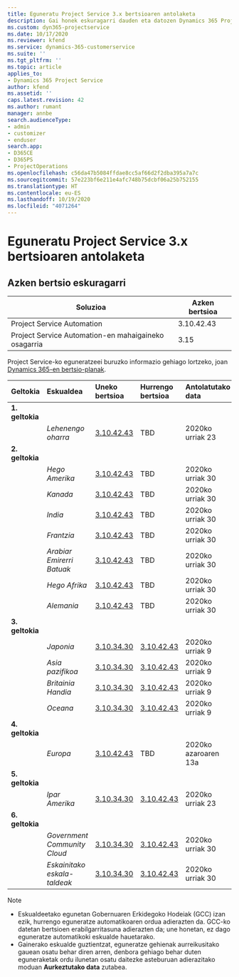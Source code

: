 ```yaml
---
title: Eguneratu Project Service 3.x bertsioaren antolaketa
description: Gai honek eskuragarri dauden eta datozen Dynamics 365 Project Service Automation-en bertsioei buruzko informazioa eskaintzen du.
ms.custom: dyn365-projectservice
ms.date: 10/17/2020
ms.reviewer: kfend
ms.service: dynamics-365-customerservice
ms.suite: ''
ms.tgt_pltfrm: ''
ms.topic: article
applies_to:
- Dynamics 365 Project Service
author: kfend
ms.assetid: ''
caps.latest.revision: 42
ms.author: rumant
manager: annbe
search.audienceType:
- admin
- customizer
- enduser
search.app:
- D365CE
- D365PS
- ProjectOperations
ms.openlocfilehash: c56da47b5084ffdae8cc5af66d2f2dba395a7a7c
ms.sourcegitcommit: 57e223bf6e211e4afc748b75dcbf06a25b752155
ms.translationtype: HT
ms.contentlocale: eu-ES
ms.lasthandoff: 10/19/2020
ms.locfileid: "4071264"
---
```

# <a name="update-release-schedule-for-project-service-3x"></a>Eguneratu Project Service 3.x bertsioaren antolaketa

## <a name="latest-version-availability"></a>Azken bertsio eskuragarri

| Soluzioa  | Azken bertsioa |
|-------|----|
| Project Service Automation    |  3.10.42.43  |
| Project Service Automation-en mahaigaineko osagarria                | 3.15          |

Project Service-ko eguneratzeei buruzko informazio gehiago lortzeko, joan [Dynamics 365-en bertsio-planak](https://docs.microsoft.com/dynamics365/release-plans/). 

| Geltokia  | Eskualdea | Uneko bertsioa | Hurrengo bertsioa |  Antolatutako data
| :---   | :---   | :---   | :---   |:---   |         
|<strong>1. geltokia</strong> | |  |  | |
| | <i>Lehenengo oharra</i> | [3.10.42.43](whats-new-ur-24.md) | TBD | 2020ko urriak 23
|<strong>2. geltokia</strong> | |  |  | |
| | <i>Hego Amerika</i> | [3.10.42.43](whats-new-ur-24.md) | TBD | 2020ko urriak 30
| | <i>Kanada</i> | [3.10.42.43](whats-new-ur-24.md) | TBD | 2020ko urriak 30 
| | <i>India</i> | [3.10.42.43](whats-new-ur-24.md) | TBD | 2020ko urriak 30
| | <i>Frantzia</i> | [3.10.42.43](whats-new-ur-24.md) | TBD | 2020ko urriak 30
| | <i>Arabiar Emirerri Batuak</i> | [3.10.42.43](whats-new-ur-24.md) | TBD | 2020ko urriak 30
| | <i>Hego Afrika</i> | [3.10.42.43](whats-new-ur-24.md) | TBD | 2020ko urriak 30
| | <i>Alemania</i> | [3.10.42.43](whats-new-ur-24.md) | TBD | 2020ko urriak 30
|<strong>3. geltokia</strong> | |  |  | |
| | <i>Japonia</i> |[3.10.34.30](whats-new-ur-23.md) | [3.10.42.43](whats-new-ur-24.md) | 2020ko urriak 9 
| | <i>Asia pazifikoa</i> |[3.10.34.30](whats-new-ur-23.md) | [3.10.42.43](whats-new-ur-24.md) | 2020ko urriak 9
| | <i>Britainia Handia</i> |[3.10.34.30](whats-new-ur-23.md) | [3.10.42.43](whats-new-ur-24.md) | 2020ko urriak 9
| | <i>Oceana</i> |[3.10.34.30](whats-new-ur-23.md) | [3.10.42.43](whats-new-ur-24.md) | 2020ko urriak 9
|<strong>4. geltokia</strong> | |  |  | |
| | <i>Europa</i> |[3.10.42.43](whats-new-ur-24.md) | TBD | 2020ko azaroaren 13a
|<strong>5. geltokia</strong> | |  |  | |
| | <i>Ipar Amerika</i> |[3.10.34.30](whats-new-ur-23.md) | [3.10.42.43](whats-new-ur-24.md) | 2020ko urriak 23
|<strong>6. geltokia</strong> | |  |  | |
| | <i>Government Community Cloud</i> |[3.10.34.30](whats-new-ur-23.md) | [3.10.42.43](whats-new-ur-24.md) | 2020ko urriak 30
| | <i>Eskainitako eskala-taldeak</i> |[3.10.34.30](whats-new-ur-23.md) | [3.10.42.43](whats-new-ur-24.md) | 2020ko urriak 30

>[!Note]
> - Eskualdeetako egunetan Gobernuaren Erkidegoko Hodeiak (GCC) izan ezik, hurrengo eguneratze automatikoaren ordua adierazten da. GCC-ko datetan bertsioen erabilgarritasuna adierazten da; une honetan, ez dago eguneratze automatikoki eskualde hauetarako.
> - Gainerako eskualde guztientzat, eguneratze gehienak aurreikusitako gauean osatu behar diren arren, denbora gehiago behar duten eguneraketak ordu ilunetan osatu daitezke asteburuan adierazitako moduan **Aurkeztutako data** zutabea.
